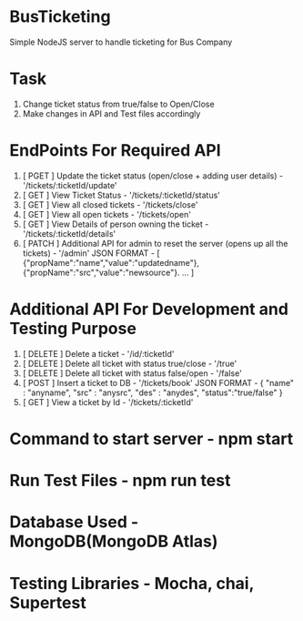 # BusTicketing
Simple NodeJS server to handle ticketing for Bus Company

# Task
1. Change ticket status from true/false to Open/Close
2. Make changes in API and Test files accordingly

# EndPoints For Required API
1. [ PGET ] Update the ticket status (open/close + adding user details) - '/tickets/:ticketId/update' 
2. [ GET ] View Ticket Status -  '/tickets/:ticketId/status'
3. [ GET ] View all closed tickets - '/tickets/close'
4. [ GET ] View all open tickets - '/tickets/open'
5. [ GET ] View Details of person owning the ticket - '/tickets/:ticketId/details'
6. [ PATCH ] Additional API for admin to reset the server (opens up all the tickets) - '/admin'
JSON FORMAT - [
              {"propName":"name","value":"updatedname"},
              {"propName":"src","value":"newsource"}.
              ...
              ]

# Additional API For Development and Testing Purpose
1. [ DELETE ] Delete a ticket - '/id/:ticketId'
2. [ DELETE ] Delete all ticket with status true/close - '/true'
3. [ DELETE ] Delete all ticket with status false/open - '/false'
4. [ POST ] Insert a ticket to DB - '/tickets/book'
JSON FORMAT - {
               "name" : "anyname",
               "src"  : "anysrc",
               "des"  :  "anydes",
               "status":"true/false"
               }
 5. [ GET ] View a ticket by Id - '/tickets/:ticketId'

# Command to start server - npm start
# Run Test Files - npm run test
# Database Used - MongoDB(MongoDB Atlas)
# Testing Libraries - Mocha, chai, Supertest
